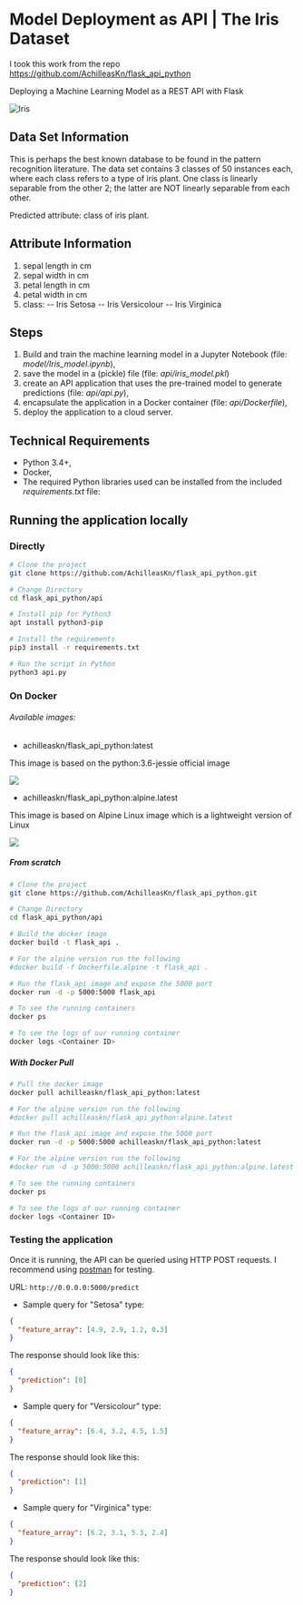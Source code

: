 # Model Deployment as API | The Iris Dataset

I took this work from the repo https://github.com/AchilleasKn/flask_api_python

Deploying a Machine Learning Model as a REST API with Flask

![Iris](https://s3.amazonaws.com/assets.datacamp.com/blog_assets/Machine+Learning+R/iris-machinelearning.png "Iris")

## Data Set Information

This is perhaps the best known database to be found in the pattern recognition literature. The data set contains 3 classes of 50 instances each, where each class refers to a type of iris plant. One class is linearly separable from the other 2; the latter are NOT linearly separable from each other.

Predicted attribute: class of iris plant.

## Attribute Information

1. sepal length in cm
2. sepal width in cm
3. petal length in cm
4. petal width in cm
5. class:
   -- Iris Setosa
   -- Iris Versicolour
   -- Iris Virginica

## Steps

1. Build and train the machine learning model in a Jupyter Notebook (file: _model/Iris_model.ipynb_),
2. save the model in a (pickle) file (file: _api/iris_model.pkl_)
3. create an API application that uses the pre-trained model to generate predictions (file: _api/api.py_),
4. encapsulate the application in a Docker container (file: _api/Dockerfile_),
5. deploy the application to a cloud server.

## Technical Requirements

- Python 3.4+,
- Docker,
- The required Python libraries used can be installed from the included _requirements.txt_ file:

## Running the application locally

### Directly

```bash
# Clone the project
git clone https://github.com/AchilleasKn/flask_api_python.git

# Change Directory
cd flask_api_python/api

# Install pip for Python3
apt install python3-pip

# Install the requirements
pip3 install -r requirements.txt

# Run the script in Python
python3 api.py
```

### On Docker

###### Available images:

- achilleaskn/flask_api_python:latest

This image is based on the python:3.6-jessie official image

[![](https://images.microbadger.com/badges/image/achilleaskn/flask_api_python.svg)](https://microbadger.com/images/achilleaskn/flask_api_python "Get your own image badge on microbadger.com")

- achilleaskn/flask_api_python:alpine.latest

This image is based on Alpine Linux image which is a lightweight version of Linux

[![](https://images.microbadger.com/badges/image/achilleaskn/flask_api_python:alpine.latest.svg)](https://microbadger.com/images/achilleaskn/flask_api_python:alpine.latest "Get your own image badge on microbadger.com")

##### From scratch

```bash
# Clone the project
git clone https://github.com/AchilleasKn/flask_api_python.git

# Change Directory
cd flask_api_python/api

# Build the docker image
docker build -t flask_api .

# For the alpine version run the following
#docker build -f Dockerfile.alpine -t flask_api .

# Run the flask_api image and expose the 5000 port
docker run -d -p 5000:5000 flask_api

# To see the running containers
docker ps

# To see the logs of our running container
docker logs <Container ID>
```

##### With Docker Pull

```bash
# Pull the docker image
docker pull achilleaskn/flask_api_python:latest

# For the alpine version run the following
#docker pull achilleaskn/flask_api_python:alpine.latest

# Run the flask_api image and expose the 5000 port
docker run -d -p 5000:5000 achilleaskn/flask_api_python:latest

# For the alpine version run the following
#docker run -d -p 5000:5000 achilleaskn/flask_api_python:alpine.latest

# To see the running containers
docker ps

# To see the logs of our running container
docker logs <Container ID>
```

### Testing the application

Once it is running, the API can be queried using HTTP POST requests.
I recommend using [postman](https://www.getpostman.com/) for testing.

URL: `http://0.0.0.0:5000/predict`

- Sample query for "Setosa" type:

```json
{
  "feature_array": [4.9, 2.9, 1.2, 0.3]
}
```

The response should look like this:

```json
{
  "prediction": [0]
}
```

- Sample query for "Versicolour" type:

```json
{
  "feature_array": [6.4, 3.2, 4.5, 1.5]
}
```

The response should look like this:

```json
{
  "prediction": [1]
}
```

- Sample query for "Virginica" type:

```json
{
  "feature_array": [6.2, 3.1, 5.3, 2.4]
}
```

The response should look like this:

```json
{
  "prediction": [2]
}
```
